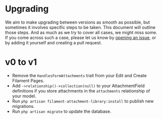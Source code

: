 # Upgrading

We aim to make upgrading between versions as smooth as possible, but sometimes it involves specific steps to be taken.
This document will outline those steps. And as much as we try to cover all cases, we might miss some. If you come
across such a case, please let us know by [opening an issue][issues], or by adding it yourself and creating a pull request.

# v0 to v1
* Remove the `HandlesFormAttachments` trait from your Edit and Create Filament Pages.
* Add `->relationship()->collection(null)` to your AttachmentField definitions if you store attachments in the `attachments` relationship of your model.
* Run `php artisan filament-attachment-library:install` to publish new migrations.
* Run `php artisan migrate` to update the database.

<!-- EXAMPLE -->
<!--
# v1 to v2

* Remove the `foo` column from the `bar` table.
* Add the `baz` column to the `bar` table.
* Run `php artisan migrate` to update the database.
-->

[issues]: https://github.com/VanOns/filament-attachment-library/issues
